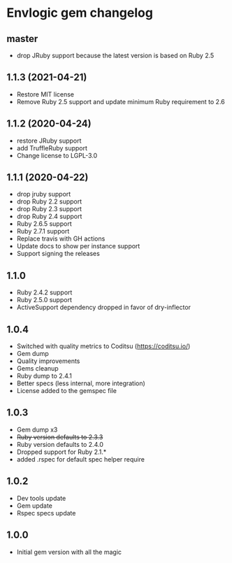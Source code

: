# Envlogic gem changelog

## master
- drop JRuby support because the latest version is based on Ruby 2.5

## 1.1.3 (2021-04-21)
- Restore MIT license
- Remove Ruby 2.5 support and update minimum Ruby requirement to 2.6

## 1.1.2 (2020-04-24)
- restore JRuby support
- add TruffleRuby support
- Change license to LGPL-3.0

## 1.1.1 (2020-04-22)
- drop jruby support
- drop Ruby 2.2 support
- drop Ruby 2.3 support
- drop Ruby 2.4 support
- Ruby 2.6.5 support
- Ruby 2.7.1 support
- Replace travis with GH actions
- Update docs to show per instance support
- Support signing the releases

## 1.1.0
- Ruby 2.4.2 support
- Ruby 2.5.0 support
- ActiveSupport dependency dropped in favor of dry-inflector

## 1.0.4
- Switched with quality metrics to Coditsu (https://coditsu.io/)
- Gem dump
- Quality improvements
- Gems cleanup
- Ruby dump to 2.4.1
- Better specs (less internal, more integration)
- License added to the gemspec file

## 1.0.3
- Gem dump x3
- ~~Ruby version defaults to 2.3.3~~
- Ruby version defaults to 2.4.0
- Dropped support for Ruby 2.1.*
- added .rspec for default spec helper require

## 1.0.2
- Dev tools update
- Gem update
- Rspec specs update

## 1.0.0
 - Initial gem version with all the magic
